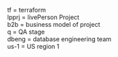 tf = terraform <br>
lpprj = livePerson Project <br>
b2b = business model of project <br>
q = QA stage <br>
dbeng = database engineering team <br>
us-1 = US region 1 <br>
